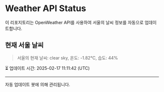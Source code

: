 
# Weather API Status

이 리포지토리는 OpenWeather API를 사용하여 서울의 날씨 정보를 자동으로 업데이트합니다.

## 현재 서울 날씨
> 서울의 현재 날씨: clear sky, 온도: -1.82°C, 습도: 44%

⏳ 업데이트 시간: 2025-02-17 11:11:42 (UTC)

---
자동 업데이트 봇에 의해 관리됩니다.
